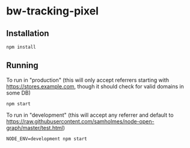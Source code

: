 # bw-tracking-pixel

## Installation

```
npm install
```

## Running

To run in "production" (this will only accept referrers starting with https://stores.example.com, though it should check for valid domains in some DB)

```
npm start
```

To run in "development" (this will accept any referrer and default to https://raw.githubusercontent.com/samholmes/node-open-graph/master/test.html)

```
NODE_ENV=development npm start
```
